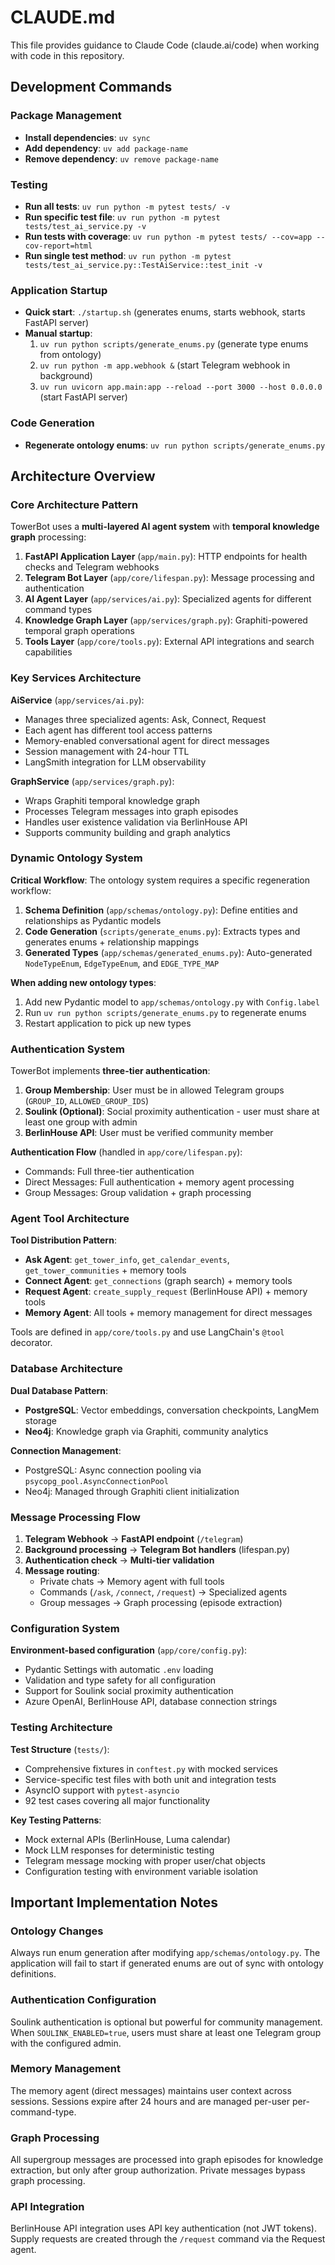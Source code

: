 # CLAUDE.md

This file provides guidance to Claude Code (claude.ai/code) when working with code in this repository.

## Development Commands

### Package Management
- **Install dependencies**: `uv sync`
- **Add dependency**: `uv add package-name`
- **Remove dependency**: `uv remove package-name`

### Testing
- **Run all tests**: `uv run python -m pytest tests/ -v`
- **Run specific test file**: `uv run python -m pytest tests/test_ai_service.py -v`
- **Run tests with coverage**: `uv run python -m pytest tests/ --cov=app --cov-report=html`
- **Run single test method**: `uv run python -m pytest tests/test_ai_service.py::TestAiService::test_init -v`

### Application Startup
- **Quick start**: `./startup.sh` (generates enums, starts webhook, starts FastAPI server)
- **Manual startup**:
  1. `uv run python scripts/generate_enums.py` (generate type enums from ontology)
  2. `uv run python -m app.webhook &` (start Telegram webhook in background)
  3. `uv run uvicorn app.main:app --reload --port 3000 --host 0.0.0.0` (start FastAPI server)

### Code Generation
- **Regenerate ontology enums**: `uv run python scripts/generate_enums.py`

## Architecture Overview

### Core Architecture Pattern
TowerBot uses a **multi-layered AI agent system** with **temporal knowledge graph** processing:

1. **FastAPI Application Layer** (`app/main.py`): HTTP endpoints for health checks and Telegram webhooks
2. **Telegram Bot Layer** (`app/core/lifespan.py`): Message processing and authentication
3. **AI Agent Layer** (`app/services/ai.py`): Specialized agents for different command types
4. **Knowledge Graph Layer** (`app/services/graph.py`): Graphiti-powered temporal graph operations
5. **Tools Layer** (`app/core/tools.py`): External API integrations and search capabilities

### Key Services Architecture

**AiService** (`app/services/ai.py`):
- Manages three specialized agents: Ask, Connect, Request
- Each agent has different tool access patterns
- Memory-enabled conversational agent for direct messages
- Session management with 24-hour TTL
- LangSmith integration for LLM observability

**GraphService** (`app/services/graph.py`):
- Wraps Graphiti temporal knowledge graph
- Processes Telegram messages into graph episodes
- Handles user existence validation via BerlinHouse API
- Supports community building and graph analytics

### Dynamic Ontology System

**Critical Workflow**: The ontology system requires a specific regeneration workflow:

1. **Schema Definition** (`app/schemas/ontology.py`): Define entities and relationships as Pydantic models
2. **Code Generation** (`scripts/generate_enums.py`): Extracts types and generates enums + relationship mappings
3. **Generated Types** (`app/schemas/generated_enums.py`): Auto-generated `NodeTypeEnum`, `EdgeTypeEnum`, and `EDGE_TYPE_MAP`

**When adding new ontology types**:
1. Add new Pydantic model to `app/schemas/ontology.py` with `Config.label`
2. Run `uv run python scripts/generate_enums.py` to regenerate enums
3. Restart application to pick up new types

### Authentication System

TowerBot implements **three-tier authentication**:

1. **Group Membership**: User must be in allowed Telegram groups (`GROUP_ID`, `ALLOWED_GROUP_IDS`)
2. **Soulink (Optional)**: Social proximity authentication - user must share at least one group with admin
3. **BerlinHouse API**: User must be verified community member

**Authentication Flow** (handled in `app/core/lifespan.py`):
- Commands: Full three-tier authentication
- Direct Messages: Full authentication + memory agent processing
- Group Messages: Group validation + graph processing

### Agent Tool Architecture

**Tool Distribution Pattern**:
- **Ask Agent**: `get_tower_info`, `get_calendar_events`, `get_tower_communities` + memory tools
- **Connect Agent**: `get_connections` (graph search) + memory tools  
- **Request Agent**: `create_supply_request` (BerlinHouse API) + memory tools
- **Memory Agent**: All tools + memory management for direct messages

Tools are defined in `app/core/tools.py` and use LangChain's `@tool` decorator.

### Database Architecture

**Dual Database Pattern**:
- **PostgreSQL**: Vector embeddings, conversation checkpoints, LangMem storage
- **Neo4j**: Knowledge graph via Graphiti, community analytics

**Connection Management**:
- PostgreSQL: Async connection pooling via `psycopg_pool.AsyncConnectionPool`
- Neo4j: Managed through Graphiti client initialization

### Message Processing Flow

1. **Telegram Webhook** → **FastAPI endpoint** (`/telegram`)
2. **Background processing** → **Telegram Bot handlers** (lifespan.py)
3. **Authentication check** → **Multi-tier validation**
4. **Message routing**:
   - Private chats → Memory agent with full tools
   - Commands (`/ask`, `/connect`, `/request`) → Specialized agents
   - Group messages → Graph processing (episode extraction)

### Configuration System

**Environment-based configuration** (`app/core/config.py`):
- Pydantic Settings with automatic `.env` loading
- Validation and type safety for all configuration
- Support for Soulink social proximity authentication
- Azure OpenAI, BerlinHouse API, database connection strings

### Testing Architecture

**Test Structure** (`tests/`):
- Comprehensive fixtures in `conftest.py` with mocked services
- Service-specific test files with both unit and integration tests
- AsyncIO support with `pytest-asyncio`
- 92 test cases covering all major functionality

**Key Testing Patterns**:
- Mock external APIs (BerlinHouse, Luma calendar)
- Mock LLM responses for deterministic testing
- Telegram message mocking with proper user/chat objects
- Configuration testing with environment variable isolation

## Important Implementation Notes

### Ontology Changes
Always run enum generation after modifying `app/schemas/ontology.py`. The application will fail to start if generated enums are out of sync with ontology definitions.

### Authentication Configuration
Soulink authentication is optional but powerful for community management. When `SOULINK_ENABLED=true`, users must share at least one Telegram group with the configured admin.

### Memory Management
The memory agent (direct messages) maintains user context across sessions. Sessions expire after 24 hours and are managed per-user per-command-type.

### Graph Processing
All supergroup messages are processed into graph episodes for knowledge extraction, but only after group authorization. Private messages bypass graph processing.

### API Integration
BerlinHouse API integration uses API key authentication (not JWT tokens). Supply requests are created through the `/request` command via the Request agent.
